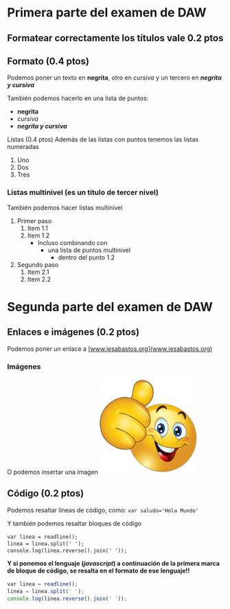  # Primera parte del examen de DAW
 ## Formatear correctamente los títulos vale 0.2 ptos
 ## Formato (0.4 ptos)
Podemos poner un texto en **negrita**, otro en _cursiva_ y un tercero en **_negrita y cursiva_**


También podemos hacerlo en una lista de puntos:
 * **negrita**
 * _cursiva_
 * **_negrita y cursiva_**

 Listas (0.4 ptos)
Además de las listas con puntos tenemos las listas numeradas
 1. Uno
 2. Dos
 3.  Tres

 ### Listas multinivel (es un título de tercer nivel)
También podemos hacer listas multinivel
 1. Primer paso
    1. Item 1.1
    2. Item 1.2
        * Incluso combinando con
            * una lista de puntos multinivel
                * dentro del punto 1.2
 2. Segundo paso
    1. Item 2.1
    2. Item 2.2

 # Segunda parte del examen de DAW
 ## Enlaces e imágenes (0.2 ptos)
Podemos poner un enlace a [www.iesabastos.org](www.iesabastos.org)

 ###  Imágenes
O podemos insertar una imagen
![pulgar arriba](pulgar_arriba.jpg)

 ## Código (0.2 ptos)
Podemos resaltar líneas de código, como: `var saludo='Hola Mundo'`

Y también podemos resaltar bloques de código
```
var linea = readline();
linea = linea.split(' ');
console.log(linea.reverse().join(' '));
```

**Y si ponemos el lenguaje (_javascript_) a continuación de la primera marca de bloque de código, se resalta en el formato de ese lenguaje!!**
``` javascript
var linea = readline();
linea = linea.split(' ');
console.log(linea.reverse().join(' '));
```
